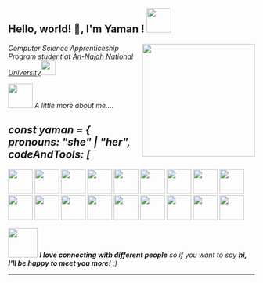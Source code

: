  <h2> Hello, world! 👋, I'm Yaman ! <img src="https://media.giphy.com/media/mGcNjsfWAjY5AEZNw6/giphy.gif" width="50"></h2>
 <img align='right' src="https://media.giphy.com/media/ieyl9zmCjO4b4t6qoY/giphy.gif" width="230">
 <p><em> Computer Science Apprenticeship Program student  at <a href="https://www.najah.edu/en/academic/faculties/"> An-Najah National University</a><img src="https://media.giphy.com/media/fYSnHlufseco8Fh93Z/giphy.gif" width="30"></br> 
  
   <img src="https://media.giphy.com/media/VgCDAzcKvsR6OM0uWg/giphy.gif" width="50"> A little more about me....  

 <h2> 
const yaman = {
  <br>
  pronouns: "she" | "her",
  <br>
  codeAndTools: [
 </h2>
 <img height=50 src="https://cdn.jsdelivr.net/gh/devicons/devicon/icons/html5/html5-original.svg" />
 <img height=50 src="https://cdn.jsdelivr.net/gh/devicons/devicon/icons/css3/css3-original.svg" />
 <img height=50 src="https://cdn.jsdelivr.net/gh/devicons/devicon/icons/bootstrap/bootstrap-original-wordmark.svg" />
   <img height=50  src="https://cdn.jsdelivr.net/gh/devicons/devicon/icons/javascript/javascript-original.svg" />
 <img height=50 src="https://cdn.jsdelivr.net/gh/devicons/devicon/icons/react/react-original.svg" />
  <img height=50 src="https://cdn.jsdelivr.net/gh/devicons/devicon/icons/nodejs/nodejs-original-wordmark.svg" />
  <img height=50 src="https://cdn.jsdelivr.net/gh/devicons/devicon/icons/express/express-original-wordmark.svg" />
  <img height=50 src="https://cdn.jsdelivr.net/gh/devicons/devicon/icons/mongodb/mongodb-plain-wordmark.svg" />
 <img height=50 src="https://cdn.jsdelivr.net/gh/devicons/devicon/icons/xamarin/xamarin-original.svg" />
 <img height=50 src="https://cdn.jsdelivr.net/gh/devicons/devicon/icons/git/git-plain.svg"/>
 <img height=50 src="https://cdn.jsdelivr.net/gh/devicons/devicon/icons/sourcetree/sourcetree-original-wordmark.svg" />
 <img height=50 src="https://cdn.jsdelivr.net/gh/devicons/devicon/icons/github/github-original.svg"/>
 <img height=50 src="https://cdn.jsdelivr.net/gh/devicons/devicon/icons/canva/canva-original.svg"/>
 <img height=50 src="https://cdn.jsdelivr.net/gh/devicons/devicon/icons/figma/figma-original.svg" />
<img height=50 src="https://cdn.jsdelivr.net/gh/devicons/devicon/icons/cplusplus/cplusplus-original.svg" />
<img height=50 src="https://cdn.jsdelivr.net/gh/devicons/devicon/icons/csharp/csharp-original.svg" />
 <img height=50  src="https://cdn.jsdelivr.net/gh/devicons/devicon/icons/jira/jira-original.svg" />
<img height=50 src="https://cdn.jsdelivr.net/gh/devicons/devicon/icons/trello/trello-plain.svg" /> 

 
<img src="https://media.giphy.com/media/LnQjpWaON8nhr21vNW/giphy.gif" width="60"> <em><b>I love connecting with different people</b> so if you want to say <b>hi, I'll be happy to meet you more!</b> :)</em>

---
 
 
 
 
 
